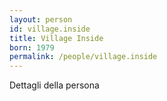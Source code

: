 ```yaml
---
layout: person
id: village.inside
title: Village Inside
born: 1979
permalink: /people/village.inside
---
```


Dettagli della persona 